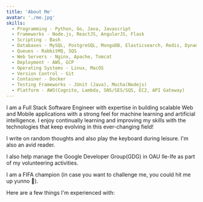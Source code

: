 ```yaml
---
title: 'About Me'
avatar: './me.jpg'
skills:
  - Programming - Python, Go, Java, Javascript
  - Frameworks - Node.js, ReactJS, AngularJS, Flask
  - Scripting - Bash
  - Databases - MySQL, PostgreSQL, MongoDB, Elasticsearch, Redis, DynamoDB
  - Queues - RabbitMQ, SQS
  - Web Servers - Nginx, Apache, Tomcat
  - Deployment - AWS, GCP
  - Operating Systems - Linux, MacOS
  - Version Control - Git
  - Container - Docker
  - Testing Frameworks - JUnit (Java), Mocha(Nodejs)
  - Platform - AWS(Cognito, Lambda, SNS/SES/SQS, EC2, API Gateway)
---
```


I am a Full Stack Software Engineer with expertise in building scalable Web and Mobile applications with a strong feel for machine learning and artificial intelligence. I enjoy continually learning and improving my skills with the technologies that keep evolving in this ever-changing field!

I write on random thoughts and also play the keyboard during leisure. I'm also an avid reader.

I also help manage the Google Developer Group(GDG) in OAU Ile-Ife as part of my volunteering activities.

I am a FIFA champion (in case you want to challenge me, you could hit me up yunno 🤪).

Here are a few things I'm experienced with:
